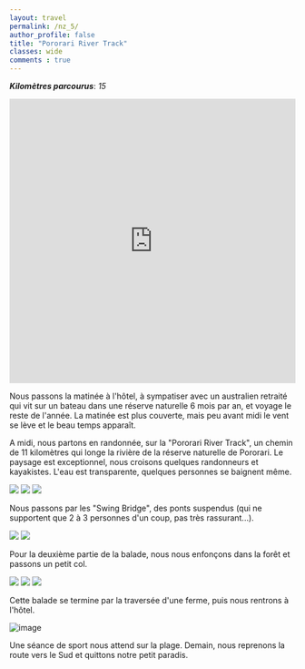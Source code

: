 ```yaml
---
layout: travel
permalink: /nz_5/
author_profile: false
title: "Pororari River Track"
classes: wide
comments : true
---
```


<!-- jQuery 1.8 or later, 33 KB -->
<script src="https://ajax.googleapis.com/ajax/libs/jquery/1.11.1/jquery.min.js"></script>

<!-- Fotorama from CDNJS, 19 KB -->
<link  href="https://cdnjs.cloudflare.com/ajax/libs/fotorama/4.6.4/fotorama.css" rel="stylesheet">
<script src="https://cdnjs.cloudflare.com/ajax/libs/fotorama/4.6.4/fotorama.js"></script>

***Kilomètres parcourus***: *15*

<iframe src="https://www.google.com/maps/d/u/0/embed?mid=1K1o9fMy4GZc9TvVuw3hKqlGPByj5AzRq" width="100%" height="500" frameBorder="0"></iframe>

<br>

Nous passons la matinée à l'hôtel, à sympatiser avec un australien retraité qui vit sur un bateau dans une réserve naturelle 6 mois par an, et voyage le reste de l'année. La matinée est plus couverte, mais peu avant midi le vent se lève et le beau temps apparaît.

A midi, nous partons en randonnée, sur la "Pororari River Track", un chemin de 11 kilomètres qui longe la rivière de la réserve naturelle de Pororari. Le paysage est exceptionnel, nous croisons quelques randonneurs et kayakistes. L'eau est transparente, quelques personnes se baignent même.

<div class="fotorama">
  <img src="https://drive.google.com/uc?id=102eUZJGEB4_GtE8-hyThsSR1ZHkl5tFw">
  <img src="https://drive.google.com/uc?id=1CquY1qnL0u3fL8Mf-Nm7u3nU1pAWC1ks">
  <img src="https://drive.google.com/uc?id=1iwsjVaRh5UL566v8zpN76_cH8nPengTl">
</div>

Nous passons par les "Swing Bridge", des ponts suspendus (qui ne supportent que 2 à 3 personnes d'un coup, pas très rassurant...).

<div class="fotorama">
  <img src="https://drive.google.com/uc?id=1MhAgebpuEqXleRyKZIuNo0RMNmbmEcNw">
  <img src="https://drive.google.com/uc?id=1Er-nM1TNG2a6ljWUkD7c7R2s_o8IywOa">
</div>

Pour la deuxième partie de la balade, nous nous enfonçons dans la forêt et passons un petit col.

<div class="fotorama">
  <img src="https://drive.google.com/uc?id=1ayUkMUgzHm7cs4tscfAaSiw35_6M3W9G">
  <img src="https://drive.google.com/uc?id=1nnteWeX3xe40zlZc_pnuo3xTWwGTMN5g">
  <img src="https://drive.google.com/uc?id=1KjYqYeQxO1iQFsyh7nIxMGis_bAhJ0NF">
</div>

Cette balade se termine par la traversée d'une ferme, puis nous rentrons à l'hôtel.

![image](https://drive.google.com/uc?id=1LCtJAyrMb2ZtwLMNW6HiVlovCleZciZW)

Une séance de sport nous attend sur la plage. Demain, nous reprenons la route vers le Sud et quittons notre petit paradis.